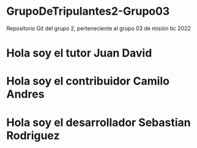 # GrupoDeTripulantes2-Grupo03
Repositorio Git del grupo 2, perteneciente al grupo 03 de misión tic 2022
# Hola soy el tutor Juan David
# Hola soy el contribuidor Camilo Andres
# Hola soy el desarrollador Sebastian Rodriguez
